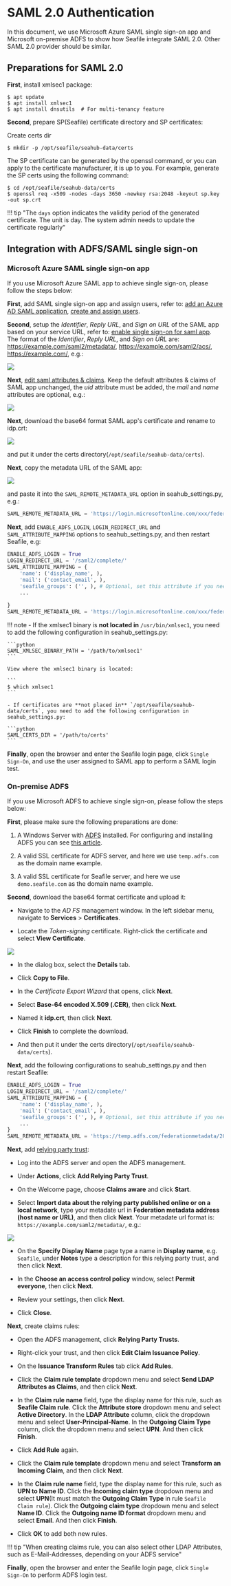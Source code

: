 # SAML 2.0 Authentication

In this document, we use Microsoft Azure SAML single sign-on app and Microsoft on-premise ADFS to show how Seafile integrate SAML 2.0. Other SAML 2.0 provider should be similar.

## Preparations for SAML 2.0

**First**, install xmlsec1 package:

```
$ apt update
$ apt install xmlsec1
$ apt install dnsutils  # For multi-tenancy feature
```

**Second**, prepare SP(Seafile) certificate directory and SP certificates:

Create certs dir

```
$ mkdir -p /opt/seafile/seahub-data/certs
```

The SP certificate can be generated by the openssl command, or you can apply to the certificate manufacturer, it is up to you. For example, generate the SP certs using the following command:

```
$ cd /opt/seafile/seahub-data/certs
$ openssl req -x509 -nodes -days 3650 -newkey rsa:2048 -keyout sp.key -out sp.crt
```

!!! tip "The `days` option indicates the validity period of the generated certificate. The unit is day. The system admin needs to update the certificate regularly"

## Integration with ADFS/SAML single sign-on

### Microsoft Azure SAML single sign-on app

If you use Microsoft Azure SAML app to achieve single sign-on, please follow the steps below:

**First**, add SAML single sign-on app and assign users, refer to: [add an Azure AD SAML application](https://docs.microsoft.com/en-us/azure/active-directory/manage-apps/add-application-portal), [create and assign users](https://docs.microsoft.com/en-us/azure/active-directory/manage-apps/add-application-portal-assign-users).

**Second**, setup the _Identifier_, _Reply URL_, and _Sign on URL_ of the SAML app based on your service URL, refer to: [enable single sign-on for saml app](https://learn.microsoft.com/en-us/azure/active-directory/manage-apps/add-application-portal-setup-sso). The format of the _Identifier_, _Reply URL_, and _Sign on URL_ are: https://example.com/saml2/metadata/, https://example.com/saml2/acs/, https://example.com/, e.g.:

![](../images/auto-upload/72c7b210-4a91-4e86-ba2e-df5ae0a4a0b0.png)

**Next**, [edit saml attributes & claims](https://learn.microsoft.com/en-us/azure/active-directory/develop/saml-claims-customization). Keep the default attributes & claims of SAML app unchanged, the _uid_ attribute must be added, the _mail_ and _name_ attributes are optional, e.g.:

![](../images/auto-upload/417d-a48a-3e10c46b98f0.png)

**Next**, download the base64 format SAML app's certificate and rename to idp.crt:

![](../images/auto-upload/0a693563-d511-4c3c-ac30-82a26d10cfab.png)

and put it under the certs directory(`/opt/seafile/seahub-data/certs`).

**Next**, copy the metadata URL of the SAML app:

![](../images/auto-upload/1426318f-0a61-462d-a514-13768ca0b18c.png)

and paste it into the `SAML_REMOTE_METADATA_URL` option in seahub_settings.py, e.g.:

```python
SAML_REMOTE_METADATA_URL = 'https://login.microsoftonline.com/xxx/federationmetadata/2007-06/federationmetadata.xml?appid=xxx'   # copy from SAML app
```

**Next**, add `ENABLE_ADFS_LOGIN`, `LOGIN_REDIRECT_URL` and `SAML_ATTRIBUTE_MAPPING` options to seahub_settings.py, and then restart Seafile, e.g:

```python
ENABLE_ADFS_LOGIN = True
LOGIN_REDIRECT_URL = '/saml2/complete/'
SAML_ATTRIBUTE_MAPPING = {
    'name': ('display_name', ),
    'mail': ('contact_email', ),
    'seafile_groups': ('', ), # Optional, set this attribute if you need to synchronize groups/departments.
    ...
    
}
SAML_REMOTE_METADATA_URL = 'https://login.microsoftonline.com/xxx/federationmetadata/2007-06/federationmetadata.xml?appid=xxx'   # copy from SAML app
```

!!! note
    - If the xmlsec1 binary is **not located in** `/usr/bin/xmlsec1`, you need to add the following configuration in seahub_settings.py:

    ```python
    SAML_XMLSEC_BINARY_PATH = '/path/to/xmlsec1'
    ```

    View where the xmlsec1 binary is located:

    ```
    $ which xmlsec1
    ```

    - If certificates are **not placed in** `/opt/seafile/seahub-data/certs`, you need to add the following configuration in seahub_settings.py:

    ```python
    SAML_CERTS_DIR = '/path/to/certs'
    ```

**Finally**, open the browser and enter the Seafile login page, click `Single Sign-On`, and use the user assigned to SAML app to perform a SAML login test.

### On-premise ADFS

If you use Microsoft ADFS to achieve single sign-on, please follow the steps below:

**First**, please make sure the following preparations are done:

1. A Windows Server with [ADFS](https://learn.microsoft.com/en-us/windows-server/identity/active-directory-federation-services) installed. For configuring and installing ADFS you can see [this article](https://learn.microsoft.com/en-us/windows-server/identity/ad-fs/deployment/deploying-a-federation-server-farm).

2. A valid SSL certificate for ADFS server, and here we use `temp.adfs.com` as the domain name example.

3. A valid SSL certificate for Seafile server, and here we use `demo.seafile.com` as the domain name example.

**Second**, download the base64 format certificate and upload it:

* Navigate to the _AD FS_ management window. In the left sidebar menu, navigate to **Services** > **Certificates**. 

* Locate the _Token-signing_ certificate. Right-click the certificate and select **View Certificate**.

![](../images/auto-upload/7a1eead2-272f-40ec-9768-effc1d4f3273.png)

* In the dialog box, select the **Details** tab.

* Click **Copy to File**.

* In the _Certificate Export Wizard_ that opens, click **Next**.

* Select **Base-64 encoded X.509 (.CER)**, then click **Next**.

* Named it **idp.crt**, then click **Next**.

* Click **Finish** to complete the download.

* And then put it under the certs directory(`/opt/seafile/seahub-data/certs`).

**Next**, add the following configurations to seahub_settings.py and then restart Seafile:

```python
ENABLE_ADFS_LOGIN = True
LOGIN_REDIRECT_URL = '/saml2/complete/'
SAML_ATTRIBUTE_MAPPING = {
    'name': ('display_name', ),
    'mail': ('contact_email', ),
    'seafile_groups': ('', ), # Optional, set this attribute if you need to synchronize groups/departments.
    ...
}
SAML_REMOTE_METADATA_URL = 'https://temp.adfs.com/federationmetadata/2007-06/federationmetadata.xml'   # The format of the ADFS federation metadata URL is: `https://{your ADFS domain name}/federationmetadata/2007-06/federationmetadata.xml`

```

**Next**, add [relying party trust](https://learn.microsoft.com/en-us/windows-server/identity/ad-fs/operations/create-a-relying-party-trust#to-create-a-claims-aware-relying-party-trust-using-federation-metadata):

* Log into the ADFS server and open the ADFS management.

* Under **Actions**, click **Add Relying Party Trust**.

* On the Welcome page, choose **Claims aware** and click **Start**.

* Select **Import data about the relying party published online or on a local network**, type your metadate url in **Federation metadata address (host name or URL)**, and then click **Next**. Your metadate url format is: `https://example.com/saml2/metadata/`, e.g.:

![](../images/auto-upload/4d6412ee-009e-42df-b0eb-081735d873c5.png)

* On the **Specify Display Name** page type a name in **Display name**, e.g. `Seafile`, under **Notes** type a description for this relying party trust, and then click **Next**.

* In the **Choose an access control policy** window, select **Permit everyone**, then click **Next**.

* Review your settings, then click **Next**. 

* Click **Close**. 

**Next**, create claims rules:

* Open the ADFS management, click **Relying Party Trusts**.

* Right-click your trust, and then click **Edit Claim Issuance Policy**.

* On the **Issuance Transform Rules** tab click **Add Rules**.

* Click the **Claim rule template** dropdown menu and select **Send LDAP Attributes as Claims**, and then click **Next**. 

* In the **Claim rule name** field, type the display name for this rule, such as **Seafile Claim rule**. Click the **Attribute store** dropdown menu and select **Active Directory**. In the **LDAP Attribute** column, click the dropdown menu and select **User-Principal-Name**. In the **Outgoing Claim Type** column, click the dropdown menu and select **UPN**. And then click **Finish**.

* Click **Add Rule** again. 

* Click the **Claim rule template** dropdown menu and select **Transform an Incoming Claim**, and then click **Next**. 

* In the **Claim rule name** field, type the display name for this rule, such as **UPN to Name ID**. Click the **Incoming claim type** dropdown menu and select **UPN**(It must match the **Outgoing Claim Type** in rule `Seafile Claim rule`). Click the **Outgoing claim type** dropdown menu and select **Name ID**. Click the **Outgoing name ID format** dropdown menu and select **Email**. And then click **Finish**.

* Click **OK** to add both new rules.

!!! tip "When creating claims rule, you can also select other LDAP Attributes, such as E-Mail-Addresses, depending on your ADFS service"

**Finally**, open the browser and enter the Seafile login page, click `Single Sign-On` to perform ADFS login test.
